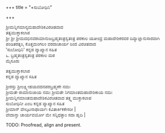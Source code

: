 +++
title = "+ಸುಬೋಧಿನಿ"

+++


ಶ್ರೀಮನ್ನಿಗಮಾನ್ಯಮಹಾದೇಶಿಕವಿರಚಿತವಾದ   
ತತ್ವಮುಕ್ತಾಕಲಾಪ   
ಶ್ರೀ ಶ್ರೀ ಶ್ರೀಮದಭಿನವರಾಮಾನುಜಬ್ರಹ್ಮತಂತ್ರಸ್ವತಂತ್ರ ಪರಕಾಲ ಯತೀಂದ್ರ ಮಹಾದೇಶಿಕರವರ ದಿವ್ಯಾಜ್ಞಾನುಸಾರವಾಗಿ   
ಪಂಡಿತರತ್ನಂ, ಕೊತ್ತಮಂಗಲಂ ವರದಾಚಾರ್ಯ ರಿಂದ ವಿರಚಿತವಾದ  
'ಸುಬೋಧಿನಿ' ಕನ್ನಡ ವ್ಯಾಖ್ಯಾನ ಸಹಿತ  
೬. ಬ್ರಹ್ಮತಂತ್ರಸ್ವತಂತ್ರ ಪರಕಾಲ ಮಠ  
ಮೈಸೂರು  

ತತ್ವಮುಕ್ತಾಕಲಾಪ  
ಕನ್ನಡ ವ್ಯಾಖ್ಯಾನ ಸಹಿತ  

ಶ್ರೀರಸ್ತು ಶ್ರೀಲಕ್ಷ್ಮೀಹಯವದನಪರಬ್ರಹ್ಮಣೇ ನಮಃ   
ಶ್ರೀಮತೇ ರಾಮಾನುಜಾಯ ನಮಃ ಶ್ರೀಮತೇ ನಿಗಮಾಂತಮಹಾದೇಶಿಕಾಯ ನಮಃ  
ಶ್ರೀಮನ್ನಿಗಮಾಂತಮಹಾದೇಶಿಕವಿರಚಿತವಾದ ತತ್ತ್ವ ಮುಕ್ತಾಕಲಾಪ  
ಸುಬೋಧಿನೀ ಎಂಬ ಕನ್ನಡ ವ್ಯಾಖ್ಯಾನ ಸಹಿತ  
ಶ್ರೀಮಾನ್ ವೇಲ್ಕಟನಾಥಾರ್ಯಃ ಕವಿತಾರ್ಕಿಕಕೇಸರೀ |  
ವೇದಾನ್ತಾ ಚಾರ್ಯವರ್ಯೋ ಮೇ ಸನ್ನಿಧತ್ತಾಂ ಸದಾ ಹೃದಿ |  

TODO: Proofread, align and present.